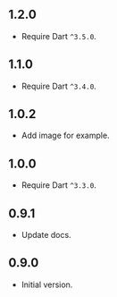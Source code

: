 ## 1.2.0

- Require Dart `^3.5.0`.

## 1.1.0

- Require Dart `^3.4.0`.

## 1.0.2

- Add image for example.

## 1.0.0

- Require Dart `^3.3.0`.

## 0.9.1

- Update docs.

## 0.9.0

- Initial version.
